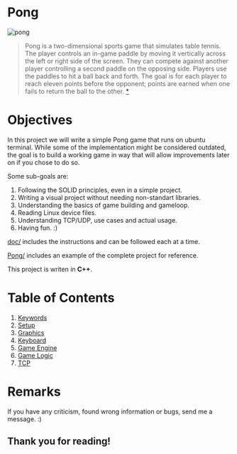 # Pong

<img src="https://media.tenor.com/2gyJVMt_L6wAAAAC/pong-video-game.gif" alt="pong"/>

> Pong is a two-dimensional sports game that simulates table tennis. The player controls an in-game paddle by moving it vertically across the left or right side of the screen. They can compete against another player controlling a second paddle on the opposing side. Players use the paddles to hit a ball back and forth. The goal is for each player to reach eleven points before the opponent; points are earned when one fails to return the ball to the other. [*](https://en.wikipedia.org/wiki/Pong)

# Objectives

In this project we will write a simple Pong game that runs on ubuntu terminal.
While some of the implementation might be considered outdated, the goal is to build a working game in way that will allow improvements later on if you chose to do so.

Some sub-goals are:
1. Following the SOLID principles, even in a simple project.
2. Writing a visual project without needing non-standart libraries.
3. Understanding the basics of game building and gameloop.
3. Reading Linux device files.
4. Understanding TCP/UDP, use cases and actual usage.
5. Having fun. :)

[doc/](doc/) includes the instructions and can be followed each at a time.

[Pong/](Pong/) includes an example of the complete project for reference.

This project is writen in **C++**.

# Table of Contents

1. [Keywords](doc/1_keywords.md)
2. [Setup](doc/2_setup.md)
3. [Graphics](doc/3_graphics.md)
4. [Keyboard](doc/4_keyboard.md)
5. [Game Engine](doc/5_game_engine.md)
6. [Game Logic](doc/6_game_logic.md)
7. [TCP](doc/7_tcp.md)

# Remarks

If you have any criticism, found wrong information or bugs, send me a message. :)

## Thank you for reading!
